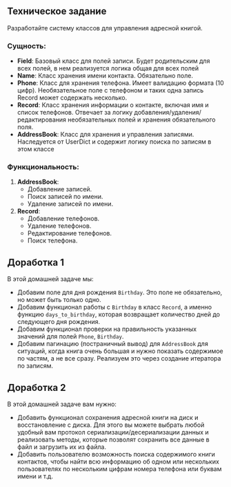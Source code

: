 ## Техническое задание

Разработайте систему классов для управления адресной книгой.

### Сущность:

- **Field**: Базовый класс для полей записи. Будет родительским для всех полей, в нем реализуется логика общая для всех
  полей
- **Name**: Класс хранения имени контакта. Обязательно поле.
- **Phone**: Класс для хранения телефона. Имеет валидацию формата (10 цифр). Необязательное поле с телефоном и таких
  одна запись Record может содержать несколько.
- **Record**: Класс хранения информации о контакте, включая имя и список телефонов. Отвечает за логику
  добавления/удаления/редактирования необязательных полей и хранения обязательного поля.
- **AddressBook**: Класс для хранения и управления записями. Наследуется от UserDict и содержит логику поиска по записям
  в этом классе

### Функциональность:

1. **AddressBook**:
    - Добавление записей.
    - Поиск записей по имени.
    - Удаление записей по имени.
2. **Record**:
    - Добавление телефонов.
    - Удаление телефонов.
    - Редактирование телефонов.
    - Поиск телефона.

## Доработка 1

В этой домашней задаче мы:

- Добавим поле для дня рождения `Birthday`. Это поле не обязательно, но может быть только одно.
- Добавим функционал работы с `Birthday` в класс `Record`, а именно функцию `days_to_birthday`, которая возвращает количество дней до следующего дня рождения.
- Добавим функционал проверки на правильность указанных значений для полей `Phone`, `Birthday`.
- Добавим пагинацию (постраничный вывод) для `AddressBook` для ситуаций, когда книга очень большая и нужно показать содержимое по частям, а не все сразу. Реализуем это через создание итератора по записям.

## Доработка 2

В этой домашней задаче вам нужно:

- Добавить функционал сохранения адресной книги на диск и восстановление с диска. Для этого вы можете выбрать любой удобный вам протокол сериализации/десериализации данных и реализовать методы, которые позволят сохранить все данные в файл и загрузить их из файла.
- Добавить пользователю возможность поиска содержимого книги контактов, чтобы найти всю информацию об одном или нескольких пользователях по нескольким цифрам номера телефона или буквам имени и т.д.